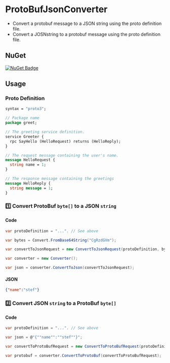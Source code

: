 # ProtoBufJsonConverter
- Convert a protobuf message to a JSON string using the proto definition file.
- Convert a JOSNstring to a protobuf message using the proto definition file.

## NuGet
[![NuGet Badge](https://buildstats.info/nuget/ProtoBufJsonConverter)](https://www.nuget.org/packages/ProtoBufJsonConverter) 

## Usage

### Proto Definition
``` proto
syntax = "proto3";

// Package name
package greet;

// The greeting service definition.
service Greeter {
  rpc SayHello (HelloRequest) returns (HelloReply);
}

// The request message containing the user's name.
message HelloRequest {
  string name = 1;
}

// The response message containing the greetings
message HelloReply {
  string message = 1;
}
```

### :one: Convert ProtoBuf `byte[]` to a JSON `string`

#### Code
``` csharp
var protoDefinition = "...". // See above

var bytes = Convert.FromBase64String("CgRzdGVm");

var convertToJsonRequest = new ConvertToJsonRequest(protoDefinition, bytes, "greet.Greeter.SayHello");

var converter = new Converter();

var json = converter.ConvertToJson(convertToJsonRequest);
```

#### JSON
``` json
{"name":"stef"}
```

### :two: Convert JSON `string` to a ProtoBuf `byte[]`
#### Code
``` csharp
var protoDefinition = "...". // See above

var json = @"{""name"":""stef""}";

var convertToProtoBufRequest = new ConvertToProtoBufRequest(protoDefinition, json, "greet.Greeter.SayHello");

var protobuf = converter.ConvertToProtoBuf(convertToProtoBufRequest);
```
